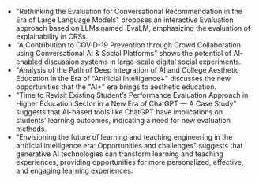 - "Rethinking the Evaluation for Conversational Recommendation in the Era of Large Language Models" proposes an interactive Evaluation approach based on LLMs named iEvaLM, emphasizing the evaluation of explainability in CRSs.
- "A Contribution to COVID-19 Prevention through Crowd Collaboration using Conversational AI & Social Platforms" shows the potential of AI-enabled discussion systems in large-scale digital social experiments.
- "Analysis of the Path of Deep Integration of AI and College Aesthetic Education in the Era of “Artificial Intelligence+" discusses the new opportunities that the "AI+" era brings to aesthetic education.
- "Time to Revisit Existing Student’s Performance Evaluation Approach in Higher Education Sector in a New Era of ChatGPT — A Case Study" suggests that AI-based tools like ChatGPT have implications on students’ learning outcomes, indicating a need for new evaluation methods.
- "Envisioning the future of learning and teaching engineering in the artificial intelligence era: Opportunities and challenges" suggests that generative AI technologies can transform learning and teaching experiences, providing opportunities for more personalized, effective, and engaging learning experiences.